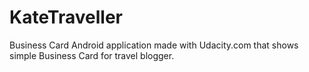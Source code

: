 # KateTraveller
Business Card
Android application made with Udacity.com that shows simple Business Card for travel blogger.

